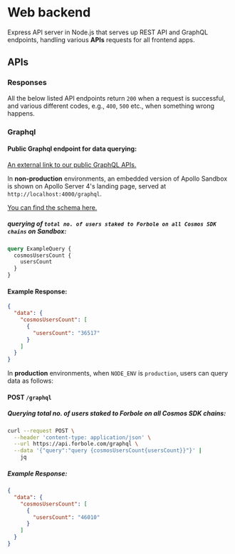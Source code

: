 # Web backend

Express API server in Node.js that serves up REST API and GraphQL endpoints, handling various **APIs** requests for all frontend apps.

## APIs

### Responses

All the below listed API endpoints return `200` when a request is successful, and various different codes, e.g., `400`, `500` etc., when something wrong happens.

### Graphql

#### Public Graphql endpoint for data querying:

[An external link to our public GraphQL APIs.](https://api.forbole.com/graphql)

In **non-production** environments, an embedded version of Apollo Sandbox is shown on Apollo Server 4's landing page, served at `http://localhost:4000/graphql`.

[You can find the schema here.](src/graphql/typedefs/index.ts)

##### querying of `total no. of users staked to Forbole on all Cosmos SDK chains` on Sandbox:

```graphql
query ExampleQuery {
  cosmosUsersCount {
    usersCount
  }
}
```

#### Example Response:

```json
{
  "data": {
    "cosmosUsersCount": [
      {
        "usersCount": "36517"
      }
    ]
  }
}
```

In **production** environments, when `NODE_ENV` is `production`, users can query data as follows:

#### POST `/graphql`

##### Querying total no. of users staked to Forbole on all Cosmos SDK chains:

```bash
curl --request POST \
  --header 'content-type: application/json' \
  --url https://api.forbole.com/graphql \
  --data '{"query":"query {cosmosUsersCount{usersCount}}"}' |
    jq
```

##### Example Response:

```json
{
  "data": {
    "cosmosUsersCount": [
      {
        "usersCount": "46010"
      }
    ]
  }
}
```
